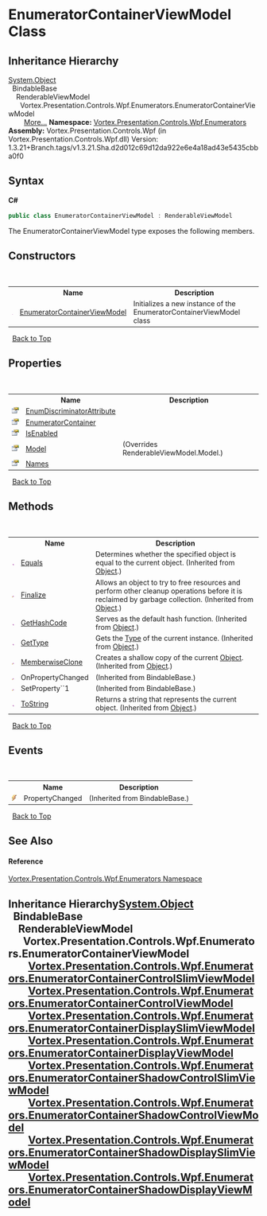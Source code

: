# EnumeratorContainerViewModel Class
 


## Inheritance Hierarchy
<a href="https://docs.microsoft.com/dotnet/api/system.object" target="_blank">System.Object</a><br />&nbsp;&nbsp;BindableBase<br />&nbsp;&nbsp;&nbsp;&nbsp;RenderableViewModel<br />&nbsp;&nbsp;&nbsp;&nbsp;&nbsp;&nbsp;Vortex.Presentation.Controls.Wpf.Enumerators.EnumeratorContainerViewModel<br />&nbsp;&nbsp;&nbsp;&nbsp;&nbsp;&nbsp;&nbsp;&nbsp;<a href="#inheritance-hierarchy">More...</a>
**Namespace:**&nbsp;<a href="N_Vortex_Presentation_Controls_Wpf_Enumerators.md">Vortex.Presentation.Controls.Wpf.Enumerators</a><br />**Assembly:**&nbsp;Vortex.Presentation.Controls.Wpf (in Vortex.Presentation.Controls.Wpf.dll) Version: 1.3.21+Branch.tags/v1.3.21.Sha.d2d012c69d12da922e6e4a18ad43e5435cbba0f0

## Syntax

**C#**<br />
``` C#
public class EnumeratorContainerViewModel : RenderableViewModel
```

The EnumeratorContainerViewModel type exposes the following members.


## Constructors
&nbsp;<table><tr><th></th><th>Name</th><th>Description</th></tr><tr><td>![Public method](media/pubmethod.gif "Public method")</td><td><a href="M_Vortex_Presentation_Controls_Wpf_Enumerators_EnumeratorContainerViewModel__ctor.md">EnumeratorContainerViewModel</a></td><td>
Initializes a new instance of the EnumeratorContainerViewModel class</td></tr></table>&nbsp;
<a href="#enumeratorcontainerviewmodel-class">Back to Top</a>

## Properties
&nbsp;<table><tr><th></th><th>Name</th><th>Description</th></tr><tr><td>![Public property](media/pubproperty.gif "Public property")</td><td><a href="P_Vortex_Presentation_Controls_Wpf_Enumerators_EnumeratorContainerViewModel_EnumDiscriminatorAttribute.md">EnumDiscriminatorAttribute</a></td><td /></tr><tr><td>![Public property](media/pubproperty.gif "Public property")</td><td><a href="P_Vortex_Presentation_Controls_Wpf_Enumerators_EnumeratorContainerViewModel_EnumeratorContainer.md">EnumeratorContainer</a></td><td /></tr><tr><td>![Public property](media/pubproperty.gif "Public property")</td><td><a href="P_Vortex_Presentation_Controls_Wpf_Enumerators_EnumeratorContainerViewModel_IsEnabled.md">IsEnabled</a></td><td /></tr><tr><td>![Public property](media/pubproperty.gif "Public property")</td><td><a href="P_Vortex_Presentation_Controls_Wpf_Enumerators_EnumeratorContainerViewModel_Model.md">Model</a></td><td> (Overrides RenderableViewModel.Model.)</td></tr><tr><td>![Public property](media/pubproperty.gif "Public property")</td><td><a href="P_Vortex_Presentation_Controls_Wpf_Enumerators_EnumeratorContainerViewModel_Names.md">Names</a></td><td /></tr></table>&nbsp;
<a href="#enumeratorcontainerviewmodel-class">Back to Top</a>

## Methods
&nbsp;<table><tr><th></th><th>Name</th><th>Description</th></tr><tr><td>![Public method](media/pubmethod.gif "Public method")</td><td><a href="https://docs.microsoft.com/dotnet/api/system.object.equals#System_Object_Equals_System_Object_" target="_blank">Equals</a></td><td>
Determines whether the specified object is equal to the current object.
 (Inherited from <a href="https://docs.microsoft.com/dotnet/api/system.object" target="_blank">Object</a>.)</td></tr><tr><td>![Protected method](media/protmethod.gif "Protected method")</td><td><a href="https://docs.microsoft.com/dotnet/api/system.object.finalize#System_Object_Finalize" target="_blank">Finalize</a></td><td>
Allows an object to try to free resources and perform other cleanup operations before it is reclaimed by garbage collection.
 (Inherited from <a href="https://docs.microsoft.com/dotnet/api/system.object" target="_blank">Object</a>.)</td></tr><tr><td>![Public method](media/pubmethod.gif "Public method")</td><td><a href="https://docs.microsoft.com/dotnet/api/system.object.gethashcode#System_Object_GetHashCode" target="_blank">GetHashCode</a></td><td>
Serves as the default hash function.
 (Inherited from <a href="https://docs.microsoft.com/dotnet/api/system.object" target="_blank">Object</a>.)</td></tr><tr><td>![Public method](media/pubmethod.gif "Public method")</td><td><a href="https://docs.microsoft.com/dotnet/api/system.object.gettype#System_Object_GetType" target="_blank">GetType</a></td><td>
Gets the <a href="https://docs.microsoft.com/dotnet/api/system.type" target="_blank">Type</a> of the current instance.
 (Inherited from <a href="https://docs.microsoft.com/dotnet/api/system.object" target="_blank">Object</a>.)</td></tr><tr><td>![Protected method](media/protmethod.gif "Protected method")</td><td><a href="https://docs.microsoft.com/dotnet/api/system.object.memberwiseclone#System_Object_MemberwiseClone" target="_blank">MemberwiseClone</a></td><td>
Creates a shallow copy of the current <a href="https://docs.microsoft.com/dotnet/api/system.object" target="_blank">Object</a>.
 (Inherited from <a href="https://docs.microsoft.com/dotnet/api/system.object" target="_blank">Object</a>.)</td></tr><tr><td>![Protected method](media/protmethod.gif "Protected method")</td><td>OnPropertyChanged</td><td> (Inherited from BindableBase.)</td></tr><tr><td>![Protected method](media/protmethod.gif "Protected method")</td><td>SetProperty``1</td><td> (Inherited from BindableBase.)</td></tr><tr><td>![Public method](media/pubmethod.gif "Public method")</td><td><a href="https://docs.microsoft.com/dotnet/api/system.object.tostring#System_Object_ToString" target="_blank">ToString</a></td><td>
Returns a string that represents the current object.
 (Inherited from <a href="https://docs.microsoft.com/dotnet/api/system.object" target="_blank">Object</a>.)</td></tr></table>&nbsp;
<a href="#enumeratorcontainerviewmodel-class">Back to Top</a>

## Events
&nbsp;<table><tr><th></th><th>Name</th><th>Description</th></tr><tr><td>![Public event](media/pubevent.gif "Public event")</td><td>PropertyChanged</td><td> (Inherited from BindableBase.)</td></tr></table>&nbsp;
<a href="#enumeratorcontainerviewmodel-class">Back to Top</a>

## See Also


#### Reference
<a href="N_Vortex_Presentation_Controls_Wpf_Enumerators.md">Vortex.Presentation.Controls.Wpf.Enumerators Namespace</a><br />

## Inheritance Hierarchy<a href="https://docs.microsoft.com/dotnet/api/system.object" target="_blank">System.Object</a><br />&nbsp;&nbsp;BindableBase<br />&nbsp;&nbsp;&nbsp;&nbsp;RenderableViewModel<br />&nbsp;&nbsp;&nbsp;&nbsp;&nbsp;&nbsp;Vortex.Presentation.Controls.Wpf.Enumerators.EnumeratorContainerViewModel<br />&nbsp;&nbsp;&nbsp;&nbsp;&nbsp;&nbsp;&nbsp;&nbsp;<a href="T_Vortex_Presentation_Controls_Wpf_Enumerators_EnumeratorContainerControlSlimViewModel.md">Vortex.Presentation.Controls.Wpf.Enumerators.EnumeratorContainerControlSlimViewModel</a><br />&nbsp;&nbsp;&nbsp;&nbsp;&nbsp;&nbsp;&nbsp;&nbsp;<a href="T_Vortex_Presentation_Controls_Wpf_Enumerators_EnumeratorContainerControlViewModel.md">Vortex.Presentation.Controls.Wpf.Enumerators.EnumeratorContainerControlViewModel</a><br />&nbsp;&nbsp;&nbsp;&nbsp;&nbsp;&nbsp;&nbsp;&nbsp;<a href="T_Vortex_Presentation_Controls_Wpf_Enumerators_EnumeratorContainerDisplaySlimViewModel.md">Vortex.Presentation.Controls.Wpf.Enumerators.EnumeratorContainerDisplaySlimViewModel</a><br />&nbsp;&nbsp;&nbsp;&nbsp;&nbsp;&nbsp;&nbsp;&nbsp;<a href="T_Vortex_Presentation_Controls_Wpf_Enumerators_EnumeratorContainerDisplayViewModel.md">Vortex.Presentation.Controls.Wpf.Enumerators.EnumeratorContainerDisplayViewModel</a><br />&nbsp;&nbsp;&nbsp;&nbsp;&nbsp;&nbsp;&nbsp;&nbsp;<a href="T_Vortex_Presentation_Controls_Wpf_Enumerators_EnumeratorContainerShadowControlSlimViewModel.md">Vortex.Presentation.Controls.Wpf.Enumerators.EnumeratorContainerShadowControlSlimViewModel</a><br />&nbsp;&nbsp;&nbsp;&nbsp;&nbsp;&nbsp;&nbsp;&nbsp;<a href="T_Vortex_Presentation_Controls_Wpf_Enumerators_EnumeratorContainerShadowControlViewModel.md">Vortex.Presentation.Controls.Wpf.Enumerators.EnumeratorContainerShadowControlViewModel</a><br />&nbsp;&nbsp;&nbsp;&nbsp;&nbsp;&nbsp;&nbsp;&nbsp;<a href="T_Vortex_Presentation_Controls_Wpf_Enumerators_EnumeratorContainerShadowDisplaySlimViewModel.md">Vortex.Presentation.Controls.Wpf.Enumerators.EnumeratorContainerShadowDisplaySlimViewModel</a><br />&nbsp;&nbsp;&nbsp;&nbsp;&nbsp;&nbsp;&nbsp;&nbsp;<a href="T_Vortex_Presentation_Controls_Wpf_Enumerators_EnumeratorContainerShadowDisplayViewModel.md">Vortex.Presentation.Controls.Wpf.Enumerators.EnumeratorContainerShadowDisplayViewModel</a><br />